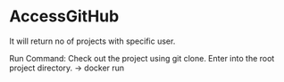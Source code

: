 # AccessGitHub
It will return no of projects with specific user.

Run Command:
Check out the project using git clone.
Enter into the root project directory.
 -> docker run
